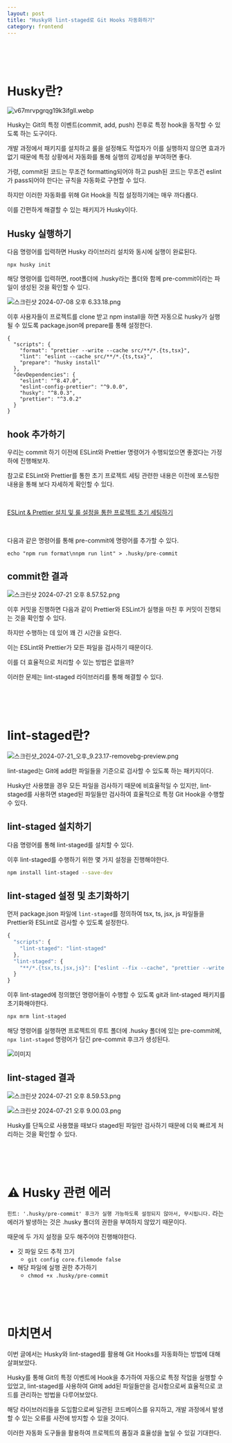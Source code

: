 ```yaml
---
layout: post
title: "Husky와 lint-staged로 Git Hooks 자동화하기"
category: frontend
---
```


<br />
<br />
<br />

# Husky란?

![v67mrvpgrqg19k3ifgll.webp](https://www.notion.so/image/https%3A%2F%2Fprod-files-secure.s3.us-west-2.amazonaws.com%2F13897cab-0dd6-431f-b847-04477372a586%2F2a7d41e3-1dfd-4bbb-8d8e-bc17636a22f5%2Fv67mrvpgrqg19k3ifgll.webp?id=68d2ae33-ddc9-4e5d-80d3-52fb98ae96c7&table=block)

Husky는 Git의 특정 이벤트(commit, add, push) 전후로 특정 hook을 동작할 수 있도록 하는 도구이다.

개발 과정에서 패키지를 설치하고 룰을 설정해도 작업자가 이를 실행하지 않으면 효과가 없기 때문에 특정 상황에서 자동화를 통해 실행의 강제성을 부여하면 좋다.

가령, commit된 코드는 무조건 formatting되어야 하고 push된 코드는 무조건 eslint가 pass되어야 한다는 규칙을 자동화로 구현할 수 있다.

하지만 이러한 자동화를 위해 Git Hook을 직접 설정하기에는 매우 까다롭다.

이를 간편하게 해결할 수 있는 패키지가 Husky이다.

## Husky 실행하기

다음 명령어를 입력하면 Husky 라이브러리 설치와 동시에 실행이 완료된다.

```tsx
npx husky init
```

해당 명령어를 입력하면, root폴더에 .husky라는 폴더와 함께 pre-commit이라는 파일이 생성된 것을 확인할 수 있다.

![스크린샷 2024-07-08 오후 6.33.18.png](https://www.notion.so/image/https%3A%2F%2Fprod-files-secure.s3.us-west-2.amazonaws.com%2F13897cab-0dd6-431f-b847-04477372a586%2F73af546a-e8f6-4b1d-bf77-01b48e1643cf%2F%25E1%2584%2589%25E1%2585%25B3%25E1%2584%258F%25E1%2585%25B3%25E1%2584%2585%25E1%2585%25B5%25E1%2586%25AB%25E1%2584%2589%25E1%2585%25A3%25E1%2586%25BA_2024-07-08_%25E1%2584%258B%25E1%2585%25A9%25E1%2584%2592%25E1%2585%25AE_6.33.18.png?id=3dca641f-699b-4d2b-ac0c-af7e3b9944d5&table=block)

이후 사용자들이 프로젝트를 clone 받고 npm install을 하면 자동으로 husky가 실행될 수 있도록 package.json에 prepare를 통해 설정한다.

```tsx
{
  "scripts": {
    "format": "prettier --write --cache src/**/*.{ts,tsx}",
    "lint": "eslint --cache src/**/*.{ts,tsx}",
    "prepare": "husky install"
  },
  "devDependencies": {
    "eslint": "^8.47.0",
    "eslint-config-prettier": "^9.0.0",
    "husky": "^8.0.3",
    "prettier": "^3.0.2"
  }
}
```

## hook 추가하기

우리는 commit 하기 이전에 ESLint와 Prettier 명령어가 수행되었으면 좋겠다는 가정하에 진행해보자.

참고로 ESLint와 Prettier를 통한 초기 프로젝트 세팅 관련한 내용은 이전에 포스팅한 내용을 통해 보다 자세하게 확인할 수 있다.

<br />

[ESLint & Prettier 설치 및 룰 설정을 통한 프로젝트 초기 세팅하기](eslint-prettier-설치-및-룰-설정을-통한-프로젝트-초기-세팅하기.html)

<br />

다음과 같은 명령어를 통해 pre-commit에 명령어를 추가할 수 있다.

```tsx
echo "npm run format\nnpm run lint" > .husky/pre-commit
```

## commit한 결과

![스크린샷 2024-07-21 오후 8.57.52.png](https://www.notion.so/image/https%3A%2F%2Fprod-files-secure.s3.us-west-2.amazonaws.com%2F13897cab-0dd6-431f-b847-04477372a586%2F64f1fd73-4e29-469b-b196-6a45b9c9efcf%2F%25E1%2584%2589%25E1%2585%25B3%25E1%2584%258F%25E1%2585%25B3%25E1%2584%2585%25E1%2585%25B5%25E1%2586%25AB%25E1%2584%2589%25E1%2585%25A3%25E1%2586%25BA_2024-07-21_%25E1%2584%258B%25E1%2585%25A9%25E1%2584%2592%25E1%2585%25AE_8.57.52.png?id=69e4c08f-98dc-46a4-a11d-f414e9fec438&table=block)

이후 커밋을 진행하면 다음과 같이 Prettier와 ESLint가 실행을 마친 후 커밋이 진행되는 것을 확인할 수 있다.

하지만 수행하는 데 있어 꽤 긴 시간을 요한다.

이는 ESLint와 Prettier가 모든 파일을 검사하기 때문이다.

이를 더 효율적으로 처리할 수 있는 방법은 없을까?

이러한 문제는 lint-staged 라이브러리를 통해 해결할 수 있다.

<br />
<br />
<br />

# lint-staged란?

![스크린샷_2024-07-21_오후_9.23.17-removebg-preview.png](https://blog.kakaocdn.net/dn/dHwMpv/btsIGLzDdKT/kYhHrKpU06BjJKvhNUqGv0/img.png)

lint-staged는 Git에 add한 파일들을 기준으로 검사할 수 있도록 하는 패키지이다.

Husky만 사용했을 경우 모든 파일을 검사하기 때문에 비효율적일 수 있지만, lint-staged를 사용하면 staged된 파일들만 검사하여 효율적으로 특정 Git Hook을 수행할 수 있다.

## lint-staged 설치하기

다음 명령어를 통해 lint-staged를 설치할 수 있다.

이후 lint-staged를 수행하기 위한 몇 가지 설정을 진행해야한다.

```bash
npm install lint-staged --save-dev
```

## lint-staged 설정 및 초기화하기

먼저 package.json 파일에 `lint-staged`를 정의하여 tsx, ts, jsx, js 파일들을 Prettier와 ESLint로 검사할 수 있도록 설정한다.

```typescript
{
  "scripts": {
    "lint-staged": "lint-staged"
  },
  "lint-staged": {
    "**/*.{tsx,ts,jsx,js}": ["eslint --fix --cache", "prettier --write --cache"]
  }
}
```

이후 lint-staged에 정의했던 명령어들이 수행할 수 있도록 git과 lint-staged 패키지를 초기화해야한다.

```bash
npx mrm lint-staged
```

해당 명령어를 실행하면 프로젝트의 루트 폴더에 .husky 폴더에 있는 pre-commit에, `npx lint-staged` 명령어가 담긴 pre-commit 후크가 생성된다.

![이미지](https://www.notion.so/image/https%3A%2F%2Fprod-files-secure.s3.us-west-2.amazonaws.com%2F13897cab-0dd6-431f-b847-04477372a586%2Facbef8b1-ef8e-4f13-b761-b4023f180943%2F%25E1%2584%2589%25E1%2585%25B3%25E1%2584%258F%25E1%2585%25B3%25E1%2584%2585%25E1%2585%25B5%25E1%2586%25AB%25E1%2584%2589%25E1%2585%25A3%25E1%2586%25BA_2024-06-20_%25E1%2584%258B%25E1%2585%25A9%25E1%2584%2592%25E1%2585%25AE_7.58.15.png?id=01e4ec5b-432b-4128-9480-3ce7b2d6ba34&table=block)

## lint-staged 결과

![스크린샷 2024-07-21 오후 8.59.53.png](https://www.notion.so/image/https%3A%2F%2Fprod-files-secure.s3.us-west-2.amazonaws.com%2F13897cab-0dd6-431f-b847-04477372a586%2Fc602a3ff-9126-46d5-b18b-1128581b8233%2F%25E1%2584%2589%25E1%2585%25B3%25E1%2584%258F%25E1%2585%25B3%25E1%2584%2585%25E1%2585%25B5%25E1%2586%25AB%25E1%2584%2589%25E1%2585%25A3%25E1%2586%25BA_2024-07-21_%25E1%2584%258B%25E1%2585%25A9%25E1%2584%2592%25E1%2585%25AE_8.59.53.png?id=b7df6378-3d5c-42a5-b490-9afafafa7b9f&table=block)

![스크린샷 2024-07-21 오후 9.00.03.png](https://www.notion.so/image/https%3A%2F%2Fprod-files-secure.s3.us-west-2.amazonaws.com%2F13897cab-0dd6-431f-b847-04477372a586%2F4db85a8e-200c-485f-ab6a-29748b9b11a4%2F%25E1%2584%2589%25E1%2585%25B3%25E1%2584%258F%25E1%2585%25B3%25E1%2584%2585%25E1%2585%25B5%25E1%2586%25AB%25E1%2584%2589%25E1%2585%25A3%25E1%2586%25BA_2024-07-21_%25E1%2584%258B%25E1%2585%25A9%25E1%2584%2592%25E1%2585%25AE_9.00.03.png?id=fd5fb3a4-261a-4448-93fb-d45391de78c6&table=block)

Husky를 단독으로 사용했을 때보다 staged된 파일만 검사하기 때문에 더욱 빠르게 처리하는 것을 확인할 수 있다.

<br />
<br />
<br />

# ⚠️ Husky 관련 에러

`힌트: '.husky/pre-commit' 후크가 실행 가능하도록 설정되지 않아서, 무시됩니다.` 라는 에러가 발생하는 것은 .husky 폴더의 권한을 부여하지 않았기 때문이다.

때문에 두 가지 설정을 모두 해주어야 진행해야한다.

- 깃 파일 모드 추적 끄기
  - `git config core.filemode false`
- 해당 파일에 실행 권한 추가하기
  - `chmod +x .husky/pre-commit`

<br />
<br />
<br />

# 마치면서

이번 글에서는 Husky와 lint-staged를 활용해 Git Hooks를 자동화하는 방법에 대해 살펴보았다.

Husky를 통해 Git의 특정 이벤트에 Hook을 추가하여 자동으로 특정 작업을 실행할 수 있었고, lint-staged를 사용하여 Git에 add된 파일들만을 검사함으로써 효율적으로 코드를 관리하는 방법을 다루어보았다.

해당 라이브러리들을 도입함으로써 일관된 코드베이스를 유지하고, 개발 과정에서 발생할 수 있는 오류를 사전에 방지할 수 있을 것이다.

이러한 자동화 도구들을 활용하여 프로젝트의 품질과 효율성을 높일 수 있길 기대한다.
